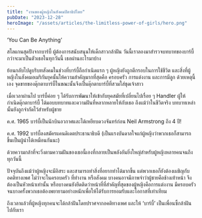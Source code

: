```yaml
---
title: "งานของผู้หญิงในสังคมปิตาธิปไตย"
pubDate: "2023-12-28"
heroImage: "/assets/articles/the-limitless-power-of-girls/hero.png"
---
```


‘You Can Be Anything’

สโลแกนสุดปังจากบาร์บี้ ผู้ต้องการสนับสนุนให้เด็กสาวกล้าฝัน วันนี้เราลองมาสำรวจบทบาทของบาร์บี้ กว่าจะมาเป็นตัวเธอในทุกวันนี้ เธอผ่านอะไรมาบ้าง

ย้อนกลับไปดูบริบทสังคมในช่วงที่บาร์บี้ถือกำเนิดแรก ๆ ผู้หญิงยังถูกตีกรอบในการใช้ชีวิต และสิ่งที่ผู้หญิงในสังคมอเมริกันยุคนั้นให้ความสำคัญมากที่สุดคือ ครอบครัว การแต่งงาน และการมีลูก ด้วยเหตุนี้เอง จุดขายของตุ๊กตาบาร์บี้ในขณะนั้นจึงเป็นตุ๊กตาบาร์บี้ที่สวมใส่ชุดเจ้าสาว

เมื่อเวลาผ่านไป บาร์บี้ค่อย ๆ ได้รับการพัฒนาให้เข้ากับยุคสมัยที่เปลี่ยนไปเรื่อย ๆ Handler ผู้ให้กำเนิดตุ๊กตาบาร์บี้ ได้มอบบทบาทและความฝันที่หลากหลายให้กับเธอ ถึงแม้ว่าในชีวิตจริง บทบาทเหล่านั้นยังถูกจำกัดไว้สำหรับผู้ชาย

ค.ศ. 1965 บาร์บี้เป็นนักบินอวกาศและได้เหยียบดวงจันทร์ก่อน Neil Armstrong ถึง 4 ปี!

ค.ศ. 1992 บาร์บี้ลงสมัครแคนดิเดตประธานาธิบดี (เป็นแรงบันดาลใจแก่ผู้หญิงว่าพวกเธอก็สามารถขึ้นเป็นผู้นำได้เหมือนกันนะ)

ด้วยความกล้าที่จะวิ่งตามความฝันของเธอนี้เองที่กลายเป็นพลังอันยิ่งใหญ่สำหรับผู้หญิงหลายคนจนถึงทุกวันนี้

ปัจจุบันถึงแม้ว่าผู้หญิงจะมีอิสระ และสามารถทำสิ่งที่อยากทำได้มากขึ้น แต่พวกเธอก็ยังต้องเผชิญกับอคติทางเพศ ไม่ว่าจะในครอบครัว ที่ทำงาน หรือสังคม บางคนอาจมีภาพจำว่าผู้ชายคือช้างเท้าหน้า จึงต้องเป็นหัวหน้าเท่านั้น หรือบางคนยังยึดติดว่าหน้าที่ที่สำคัญที่สุดของผู้หญิงคือการแต่งงาน มีครอบครัว จนบางครั้งพวกเธอต้องพยายามอย่างหนักเพื่อให้ได้รับการยอมรับและโอกาสที่เท่าเทียม

ถึงเวลาแล้วที่ผู้หญิงทุกคนจะได้กล้าฝันโดยปราศจากอคติทางเพศ และให้ ‘บาร์บี้’ เป็นเพื่อนซี้กล้าฝันไปกับเรา
